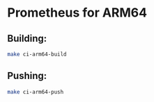 # Prometheus for ARM64

## Building:

```bash
make ci-arm64-build
```

## Pushing:

```bash
make ci-arm64-push
```
